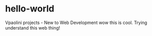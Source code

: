 # hello-world
Vpaolini projects - New to Web Development
wow this is cool.  Trying understand this web thing!
